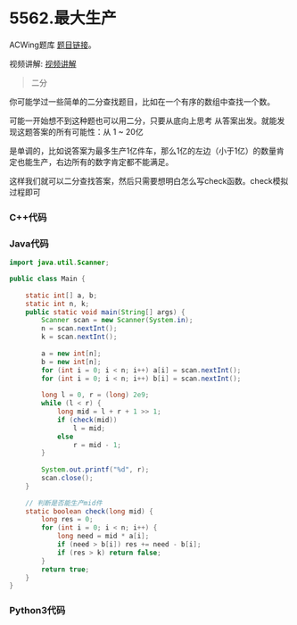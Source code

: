 # 5562.最大生产

ACWing题库 [题目链接](https://www.acwing.com/problem/content/5565/)。

视频讲解: [视频讲解](https://www.acwing.com/video/5373/)

> 二分

你可能学过一些简单的二分查找题目，比如在一个有序的数组中查找一个数。

可能一开始想不到这种题也可以用二分，只要从底向上思考 从答案出发。就能发现这题答案的所有可能性：从 1 ~ 20亿

是单调的，比如说答案为最多生产1亿件车，那么1亿的左边（小于1亿）的数量肯定也能生产，右边所有的数字肯定都不能满足。

这样我们就可以二分查找答案，然后只需要想明白怎么写check函数。check模拟过程即可

### C++代码

### Java代码
```Java
import java.util.Scanner;

public class Main {
	
	static int[] a, b;
	static int n, k;
	public static void main(String[] args) {
		Scanner scan = new Scanner(System.in);
		n = scan.nextInt();
		k = scan.nextInt();
		
		a = new int[n];
		b = new int[n];
		for (int i = 0; i < n; i++) a[i] = scan.nextInt();
		for (int i = 0; i < n; i++) b[i] = scan.nextInt();
		
		long l = 0, r = (long) 2e9;
		while (l < r) {
			long mid = l + r + 1 >> 1;
			if (check(mid)) 
				l = mid;
			else
				r = mid - 1;
		}
		
		System.out.printf("%d", r);
		scan.close();
	}
	
	// 判断是否能生产mid件
	static boolean check(long mid) {
		long res = 0;
		for (int i = 0; i < n; i++) {
			long need = mid * a[i];
			if (need > b[i]) res += need - b[i];
			if (res > k) return false;
		}
		return true;
	}
}
```

### Python3代码